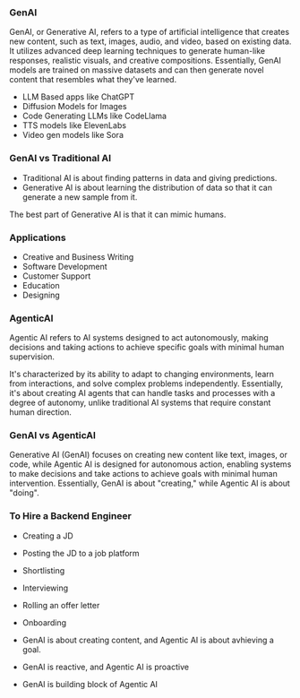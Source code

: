 ### GenAI
GenAI, or Generative AI, refers to a type of artificial intelligence that creates new content, such as text, images, audio, and video, based on existing data. It utilizes advanced deep learning techniques to generate human-like responses, realistic visuals, and creative compositions. Essentially, GenAI models are trained on massive datasets and can then generate novel content that resembles what they've learned. 

- LLM Based apps like ChatGPT
- Diffusion Models for Images
- Code Generating LLMs like CodeLlama
- TTS models like ElevenLabs
- Video gen models like Sora

### GenAI vs Traditional AI

- Traditional AI is about finding patterns in data and giving predictions.
- Generative AI is about learning the distribution of data so that it can generate a new sample from it.

The best part of Generative AI is that it can mimic humans.

### Applications
- Creative and Business Writing
- Software Development
- Customer Support
- Education
- Designing



### AgenticAI
Agentic AI refers to AI systems designed to act autonomously, making decisions and taking actions to achieve specific goals with minimal human supervision.

It's characterized by its ability to adapt to changing environments, learn from interactions, and solve complex 
problems independently. Essentially, it's about creating AI agents that can handle tasks and processes with a degree of autonomy, unlike traditional AI systems that require constant human direction. 

### GenAI vs AgenticAI
Generative AI (GenAI) focuses on creating new content like text, images, or code, while Agentic AI is designed for autonomous action, enabling systems to make decisions and take actions to achieve goals with minimal human intervention. Essentially, GenAI is about "creating," while Agentic AI is about "doing". 



### To Hire a Backend Engineer

- Creating a JD
- Posting the JD to a job platform
- Shortlisting
- Interviewing
- Rolling an offer letter
- Onboarding


- GenAI is about creating content, and Agentic AI is about avhieving a goal.
- GenAI is reactive, and Agentic AI is proactive
- GenAI is building block of Agentic AI

